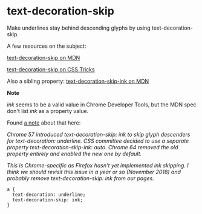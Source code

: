 # text-decoration-skip

Make underlines stay behind descending glyphs by using text-decoration-skip.

A few resources on the subject:

[text-decoration-skip on MDN](https://developer.mozilla.org/en-US/docs/Web/CSS/text-decoration-skip)

[text-decoration-skip on CSS Tricks](https://css-tricks.com/almanac/properties/t/text-decoration-skip/)

Also a sibling property:
[text-decoration-skip-ink on MDN](https://developer.mozilla.org/en-US/docs/Web/CSS/text-decoration-skip-ink)

**Note**

*ink* seems to be a valid value in Chrome Developer Tools, but the MDN spec don't list *ink* as a property value.

Found [a note](https://github.com/openstyles/stylus/issues/229) about that here:

*Chrome 57 introduced text-decoration-skip: ink to skip glyph descenders for text-decoration: underline.*
*CSS committee decided to use a separate property text-decoration-skip-ink: auto.
Chrome 64 removed the old property entirely and enabled the new one by default.*

*This is Chrome-specific as Firefox hasn't yet implemented ink skipping.
I think we should revisit this issue in a year or so (November 2018) and probably remove text-decoration-skip: ink from our pages.*

```
a {
  text-decoration: underline;
  text-decoration-skip: ink;
}
```
